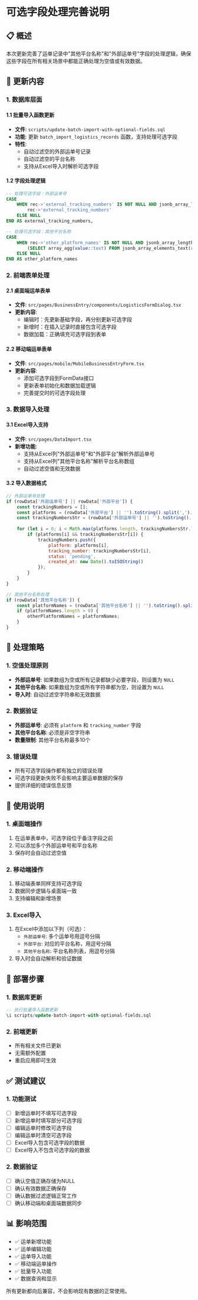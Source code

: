 # 可选字段处理完善说明

## 📋 概述

本次更新完善了运单记录中"其他平台名称"和"外部运单号"字段的处理逻辑，确保这些字段在所有相关场景中都能正确处理为空值或有效数据。

## 🔧 更新内容

### 1. 数据库层面

#### 1.1 批量导入函数更新
- **文件**: `scripts/update-batch-import-with-optional-fields.sql`
- **功能**: 更新 `batch_import_logistics_records` 函数，支持处理可选字段
- **特性**:
  - 自动过滤空的外部运单号记录
  - 自动过滤空的平台名称
  - 支持从Excel导入时解析可选字段

#### 1.2 字段处理逻辑
```sql
-- 处理可选字段：外部运单号
CASE 
    WHEN rec->'external_tracking_numbers' IS NOT NULL AND jsonb_array_length(rec->'external_tracking_numbers') > 0 THEN
        rec->'external_tracking_numbers'
    ELSE NULL
END AS external_tracking_numbers,

-- 处理可选字段：其他平台名称
CASE 
    WHEN rec->'other_platform_names' IS NOT NULL AND jsonb_array_length(rec->'other_platform_names') > 0 THEN
        (SELECT array_agg(value::text) FROM jsonb_array_elements_text(rec->'other_platform_names') WHERE value::text != '')
    ELSE NULL
END AS other_platform_names
```

### 2. 前端表单处理

#### 2.1 桌面端运单表单
- **文件**: `src/pages/BusinessEntry/components/LogisticsFormDialog.tsx`
- **更新内容**:
  - 编辑时：先更新基础字段，再分别更新可选字段
  - 新增时：在插入记录时直接包含可选字段
  - 数据加载：正确填充可选字段到表单

#### 2.2 移动端运单表单
- **文件**: `src/pages/mobile/MobileBusinessEntryForm.tsx`
- **更新内容**:
  - 添加可选字段到FormData接口
  - 更新表单初始化和数据加载逻辑
  - 完善提交时的可选字段处理

### 3. 数据导入处理

#### 3.1 Excel导入支持
- **文件**: `src/pages/DataImport.tsx`
- **新增功能**:
  - 支持从Excel列"外部运单号"和"外部平台"解析外部运单号
  - 支持从Excel列"其他平台名称"解析平台名称数组
  - 自动过滤空值和无效数据

#### 3.2 导入数据格式
```javascript
// 外部运单号处理
if (rowData['外部运单号'] || rowData['外部平台']) {
    const trackingNumbers = [];
    const platforms = (rowData['外部平台'] || '').toString().split(',').map(p => p.trim()).filter(p => p);
    const trackingNumbersStr = (rowData['外部运单号'] || '').toString().split(',').map(t => t.trim()).filter(t => t);
    
    for (let i = 0; i < Math.max(platforms.length, trackingNumbersStr.length); i++) {
        if (platforms[i] && trackingNumbersStr[i]) {
            trackingNumbers.push({
                platform: platforms[i],
                tracking_number: trackingNumbersStr[i],
                status: 'pending',
                created_at: new Date().toISOString()
            });
        }
    }
}

// 其他平台名称处理
if (rowData['其他平台名称']) {
    const platformNames = (rowData['其他平台名称'] || '').toString().split(',').map(p => p.trim()).filter(p => p);
    if (platformNames.length > 0) {
        otherPlatformNames = platformNames;
    }
}
```

## 🎯 处理策略

### 1. 空值处理原则
- **外部运单号**: 如果数组为空或所有记录都缺少必要字段，则设置为 `NULL`
- **其他平台名称**: 如果数组为空或所有字符串都为空，则设置为 `NULL`
- **导入时**: 自动过滤空字符串和无效数据

### 2. 数据验证
- **外部运单号**: 必须有 `platform` 和 `tracking_number` 字段
- **其他平台名称**: 必须是非空字符串
- **数量限制**: 其他平台名称最多10个

### 3. 错误处理
- 所有可选字段操作都有独立的错误处理
- 可选字段更新失败不会影响主要运单数据的保存
- 提供详细的错误信息反馈

## 📝 使用说明

### 1. 桌面端操作
1. 在运单表单中，可选字段位于备注字段之前
2. 可以添加多个外部运单号和平台名称
3. 保存时会自动过滤空值

### 2. 移动端操作
1. 移动端表单同样支持可选字段
2. 数据同步逻辑与桌面端一致
3. 支持编辑和新增场景

### 3. Excel导入
1. 在Excel中添加以下列（可选）：
   - `外部运单号`: 多个运单号用逗号分隔
   - `外部平台`: 对应的平台名称，用逗号分隔
   - `其他平台名称`: 平台名称列表，用逗号分隔
2. 导入时会自动解析和验证数据

## 🚀 部署步骤

### 1. 数据库更新
```sql
-- 执行批量导入函数更新
\i scripts/update-batch-import-with-optional-fields.sql
```

### 2. 前端更新
- 所有相关文件已更新
- 无需额外配置
- 重启应用即可生效

## ✅ 测试建议

### 1. 功能测试
- [ ] 新增运单时不填写可选字段
- [ ] 新增运单时填写部分可选字段
- [ ] 编辑运单时修改可选字段
- [ ] 编辑运单时清空可选字段
- [ ] Excel导入包含可选字段的数据
- [ ] Excel导入不包含可选字段的数据

### 2. 数据验证
- [ ] 确认空值正确存储为NULL
- [ ] 确认有效数据正确保存
- [ ] 确认数据过滤逻辑正常工作
- [ ] 确认移动端和桌面端数据同步

## 📊 影响范围

- ✅ 运单新增功能
- ✅ 运单编辑功能  
- ✅ 运单导入功能
- ✅ 移动端运单操作
- ✅ 批量导入功能
- ✅ 数据查询和显示

所有更新都向后兼容，不会影响现有数据的正常使用。
